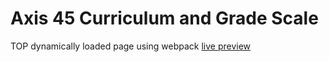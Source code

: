 # Axis 45 Curriculum and Grade Scale
TOP dynamically loaded page using webpack
[live preview](https://rythrojaofficial.github.io/webpack_page/)
